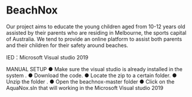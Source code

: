 # BeachNox

Our project aims to educate the young children aged from 10-12 years old assisted by their parents who are residing in Melbourne, the sports capital of Australia. We tend to provide an online platform to assist both parents and their children for their safety around beaches.

IED：Microsoft Visual studio 2019

MANUAL SETUP
● Make sure the visual studio is already installed in the system .
● Download the code. 
● Locate the zip to a certain folder.
● Unzip the folder .
● Open the beachnox-master folder
● Click on the AquaNox.sln that will working in the Microsoft Visual studio 2019
